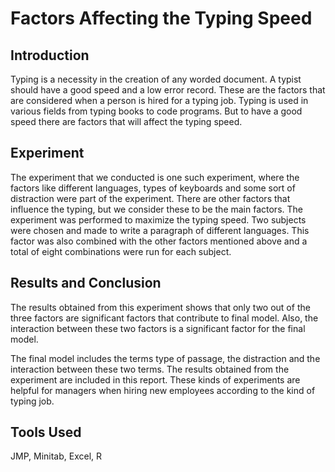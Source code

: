 # Factors Affecting the Typing Speed

## Introduction 

Typing is a necessity in the creation of any worded document. A typist should have a good speed and a low error record. These are the factors that are considered when a person is hired for a typing job. Typing is used in various fields from typing books to code programs. But to have a good speed there are factors that will affect the typing speed. 

## Experiment 

The experiment that we conducted is one such experiment, where the factors like different languages, types of keyboards and some sort of distraction were part of the experiment. There are other factors that influence the typing, but we consider these to be the main factors. The experiment was performed to maximize the typing speed. Two subjects were chosen and made to write a paragraph of different languages. This factor was also combined with the other factors mentioned above and a total of eight combinations were run for each subject. 

## Results and Conclusion 

The results obtained from this experiment shows that only two out of the three factors are significant factors that contribute to final model. Also, the interaction between these two factors is a significant factor for the final model.
 
The final model includes the terms type of passage, the distraction and the interaction between these two terms. The results obtained from the experiment are included in this report. These kinds of experiments are helpful for managers when hiring new employees according to the kind of typing job. 

## Tools Used 

JMP, Minitab, Excel, R
